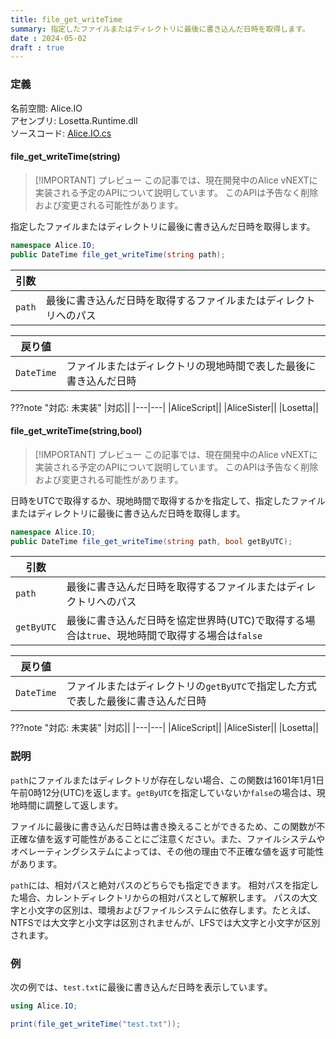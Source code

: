 ```yaml
---
title: file_get_writeTime
summary: 指定したファイルまたはディレクトリに最後に書き込んだ日時を取得します。
date : 2024-05-02
draft : true
---
```


### 定義
名前空間: Alice.IO<br/>
アセンブリ: Losetta.Runtime.dll<br/>
ソースコード: [Alice.IO.cs](https://github.com/WSOFT-Project/Losetta/blob/master/Losetta.Runtime/Alice.IO.cs)

#### file_get_writeTime(string)

> [!IMPORTANT] プレビュー
> この記事では、現在開発中のAlice vNEXTに実装される予定のAPIについて説明しています。
> このAPIは予告なく削除および変更される可能性があります。

指定したファイルまたはディレクトリに最後に書き込んだ日時を取得します。

```cs title="AliceScript"
namespace Alice.IO;
public DateTime file_get_writeTime(string path);
```

|引数| |
|-|-|
|`path`|最後に書き込んだ日時を取得するファイルまたはディレクトリへのパス|

|戻り値| |
|-|-|
|`DateTime`|ファイルまたはディレクトリの現地時間で表した最後に書き込んだ日時|

???note "対応: 未実装"
    |対応||
    |---|---|
    |AliceScript||
    |AliceSister||
    |Losetta||

#### file_get_writeTime(string,bool)

> [!IMPORTANT] プレビュー
> この記事では、現在開発中のAlice vNEXTに実装される予定のAPIについて説明しています。
> このAPIは予告なく削除および変更される可能性があります。

日時をUTCで取得するか、現地時間で取得するかを指定して、指定したファイルまたはディレクトリに最後に書き込んだ日時を取得します。

```cs title="AliceScript"
namespace Alice.IO;
public DateTime file_get_writeTime(string path, bool getByUTC);
```

|引数| |
|-|-|
|`path`|最後に書き込んだ日時を取得するファイルまたはディレクトリへのパス|
|`getByUTC`|最後に書き込んだ日時を協定世界時(UTC)で取得する場合は`true`、現地時間で取得する場合は`false`|

|戻り値| |
|-|-|
|`DateTime`|ファイルまたはディレクトリの`getByUTC`で指定した方式で表した最後に書き込んだ日時|

???note "対応: 未実装"
    |対応||
    |---|---|
    |AliceScript||
    |AliceSister||
    |Losetta||

### 説明

`path`にファイルまたはディレクトリが存在しない場合、この関数は1601年1月1日 午前0時12分(UTC)を返します。`getByUTC`を指定していないか`false`の場合は、現地時間に調整して返します。

ファイルに最後に書き込んだ日時は書き換えることができるため、この関数が不正確な値を返す可能性があることにご注意ください。また、ファイルシステムやオペレーティングシステムによっては、その他の理由で不正確な値を返す可能性があります。

`path`には、相対パスと絶対パスのどちらでも指定できます。
相対パスを指定した場合、カレントディレクトリからの相対パスとして解釈します。
パスの大文字と小文字の区別は、環境およびファイルシステムに依存します。たとえば、NTFSでは大文字と小文字は区別されませんが、LFSでは大文字と小文字が区別されます。

### 例
次の例では、`test.txt`に最後に書き込んだ日時を表示しています。

```cs title="AliceScript"
using Alice.IO;

print(file_get_writeTime("test.txt"));
```
